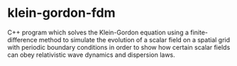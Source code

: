 # klein-gordon-fdm
 
C++ program which solves the Klein-Gordon equation using a
finite-difference method to simulate the evolution of a scalar field on a spatial grid with periodic boundary conditions in
order to show how certain scalar fields can obey relativistic wave dynamics and dispersion laws.
